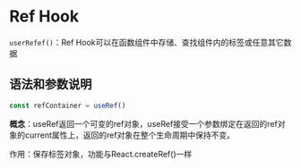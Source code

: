 # Ref Hook

`userRefef()`：Ref Hook可以在函数组件中存储、查找组件内的标签或任意其它数据

## **语法和参数说明**

```javascript
const refContainer = useRef()
```

**概念**：useRef返回一个可变的ref对象，useRef接受一个参数绑定在返回的ref对象的current属性上，返回的ref对象在整个生命周期中保持不变。

作用：保存标签对象，功能与React.createRef()一样
